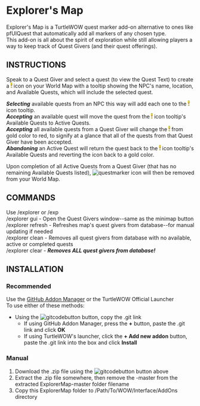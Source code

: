 # Explorer's Map
Explorer's Map is a TurtleWOW quest marker add-on alternative to ones like pfUIQuest that automatically add all markers of any chosen type.  
This add-on is all about the spirit of exploration while still allowing players a way to keep track of Quest Givers (and their quest offerings).

## INSTRUCTIONS
Speak to a Quest Giver and select a quest (to view the Quest Text) to create a ![qm](gitquest_small.png) icon on your World Map with a tooltip showing the NPC's name, location, and Available Quests, which will include the selected quest.

***Selecting*** available quests from an NPC this way will add each one to the ![qm](gitquest_small.png) icon tooltip.  
***Accepting*** an available quest will move the quest from the ![qm](gitquest_small.png) icon tooltip's Available Quests to Active Quests.  
***Accepting*** all available quests from a Quest Giver will change the ![qm](gitquest_small.png) from gold color to red, to signify at a glance that all of the quests from that Quest Giver have been accepted.  
***Abandoning*** an Active Quest will return the quest back to the ![qm](gitquest_small.png) icon tooltip's Available Quests and reverting the icon back to a gold color.  

Upon completion of all Active Quests from a Quest Giver (that has no remaining Available Quests listed), ![questmarker](https://imgur.com/YhBNLOz.png) icon will then be removed from your World Map.

## COMMANDS
Use /explorer or /exp \
/explorer gui - Open the Quest Givers window--same as the minimap button \
/explorer refresh - Refreshes map's quest givers from database--for manual updating if needed \
/explorer clean - Removes all quest givers from database with no available, active or completed quests \
/explorer clear - ***Removes ALL quest givers from database!***

## INSTALLATION

### Recommended

Use the [GitHub Addon Manager](https://turtle-wow.fandom.com/wiki/GitAddonsManager) or the TurtleWOW Official Launcher  
To use either of these methods:  
 * Using the ![gitcodebutton](https://imgur.com/C79XiBN.png) button, copy the .git link
   * If using GitHub Addon Manager, press the **+** button, paste the .git link and click **OK**
   * If using TurtleWOW's launcher, click the  **+ Add new addon** button, paste the .git link into the box and click **Install**

### Manual
 1. Download the .zip file using the ![gitcodebutton](https://imgur.com/C79XiBN.png) button above
 2. Extract the .zip file somewhere, then remove the -master from the extracted ExplorerMap-master folder filename
 3. Copy this ExplorerMap folder to /Path/To/WOW/Interface/AddOns directory
